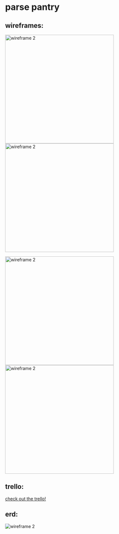 # parse pantry

## wireframes:

<img src="https://i.imgur.com/epv3aHd.png"
     alt="wireframe 2"
     style="float: left;
     display: flex; 
     justify-content: center;
     align-items: center; margin-right: 10px;" 
     width=350 
/>

<img src="https://i.imgur.com/MWvB05M.png"
     alt="wireframe 2"
     style="
     display: flex; 
     justify-content: center;
     align-items: center; margin-right: 10px;" 
     width=350 
/>

<img src="https://i.imgur.com/TUqC8h6.png"
     alt="wireframe 2"
     style="float: left;
     display: flex; 
     justify-content: center;
     align-items: center; margin-right: 10px;" 
     width=350 
/>

<img src="https://i.imgur.com/V2b9tn8.png"
     alt="wireframe 2"
     style="
     display: flex; 
     justify-content: center;
     align-items: center; margin-right: 10px;" 
     width=350 
/>
<div>
    <h2>trello:</h2>
    <a href=https://trello.com/b/3BGojm1L/parse-pantry>check out the trello!</a>
</div>

<h2>erd:</h2>
    <img src="https://i.imgur.com/nXuyCvK.png"
     alt="wireframe 2"
     style="
     display: flex; 
     justify-content: center;
     align-items: center;" 
</div>